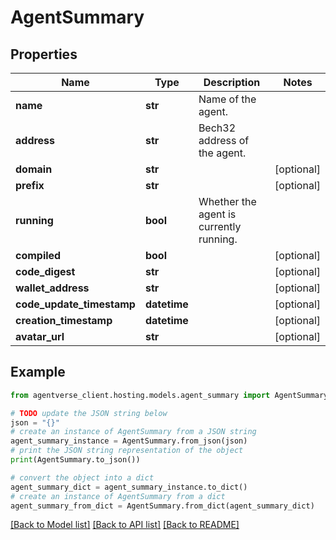 # AgentSummary


## Properties

Name | Type | Description | Notes
------------ | ------------- | ------------- | -------------
**name** | **str** | Name of the agent. | 
**address** | **str** | Bech32 address of the agent. | 
**domain** | **str** |  | [optional] 
**prefix** | **str** |  | [optional] 
**running** | **bool** | Whether the agent is currently running. | 
**compiled** | **bool** |  | [optional] 
**code_digest** | **str** |  | [optional] 
**wallet_address** | **str** |  | [optional] 
**code_update_timestamp** | **datetime** |  | [optional] 
**creation_timestamp** | **datetime** |  | [optional] 
**avatar_url** | **str** |  | [optional] 

## Example

```python
from agentverse_client.hosting.models.agent_summary import AgentSummary

# TODO update the JSON string below
json = "{}"
# create an instance of AgentSummary from a JSON string
agent_summary_instance = AgentSummary.from_json(json)
# print the JSON string representation of the object
print(AgentSummary.to_json())

# convert the object into a dict
agent_summary_dict = agent_summary_instance.to_dict()
# create an instance of AgentSummary from a dict
agent_summary_from_dict = AgentSummary.from_dict(agent_summary_dict)
```
[[Back to Model list]](../README.md#documentation-for-models) [[Back to API list]](../README.md#documentation-for-api-endpoints) [[Back to README]](../README.md)


